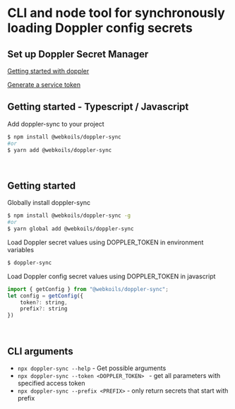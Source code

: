 # CLI and node tool for synchronously loading Doppler config secrets

## Set up Doppler Secret Manager

[Getting started with doppler](https://docs.doppler.com/docs/enclave-guide)

[Generate a service token](https://docs.doppler.com/docs/enclave-service-tokens)

## Getting started - Typescript / Javascript

Add doppler-sync to your project

```sh
$ npm install @webkoils/doppler-sync
#or
$ yarn add @webkoils/doppler-sync
```

<br/>

## Getting started

Globally install doppler-sync

```sh
$ npm install @webkoils/doppler-sync -g
#or
$ yarn global add @webkoils/doppler-sync
```

Load Doppler secret values using DOPPLER_TOKEN in environment variables

```sh
$ doppler-sync
```

Load Doppler config secret values using DOPPLER_TOKEN in javascript

```node.js
import { getConfig } from "@webkoils/doppler-sync";
let config = getConfig({
    token?: string,
    prefix?: string
})
```

<br/>

## CLI arguments

-   `npx doppler-sync --help` - Get possible arguments
-   `npx doppler-sync --token <DOPPLER_TOKEN> ` - get all parameters with specified access token
-   `npx doppler-sync --prefix <PREFIX>` - only return secrets that start with prefix
